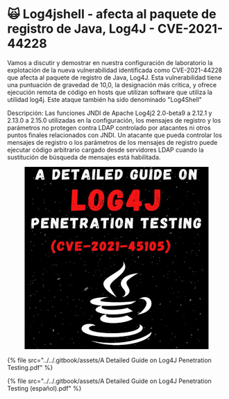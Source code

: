 # 🙀 Log4jshell - afecta al paquete de registro de Java, Log4J - CVE-2021-44228

Vamos a discutir y demostrar en nuestra configuración de laboratorio la explotación de la nueva vulnerabilidad identificada como CVE-2021-44228 que afecta al paquete de registro de Java, Log4J. Esta vulnerabilidad tiene una puntuación de gravedad de 10,0, la designación más crítica, y ofrece ejecución remota de código en hosts que utilizan software que utiliza la utilidad log4j. Este ataque también ha sido denominado "Log4Shell"

Descripción: Las funciones JNDI de Apache Log4j2 2.0-beta9 a 2.12.1 y 2.13.0 a 2.15.0 utilizadas en la configuración, los mensajes de registro y los parámetros no protegen contra LDAP controlado por atacantes ni otros puntos finales relacionados con JNDI. Un atacante que pueda controlar los mensajes de registro o los parámetros de los mensajes de registro puede ejecutar código arbitrario cargado desde servidores LDAP cuando la sustitución de búsqueda de mensajes está habilitada.

<figure><img src="../../.gitbook/assets/A-Detailed-Guide-on-Log4J-Penetration-Testing-pdf.png" alt=""><figcaption></figcaption></figure>



{% file src="../../.gitbook/assets/A Detailed Guide on Log4J Penetration Testing.pdf" %}



{% file src="../../.gitbook/assets/A Detailed Guide on Log4J Penetration Testing (español).pdf" %}
